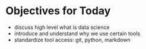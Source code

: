 # Objectives for Today

* discuss high level what is data science
* introduce and understand why we use certain tools
* standardize tool access: git, python, markdown
